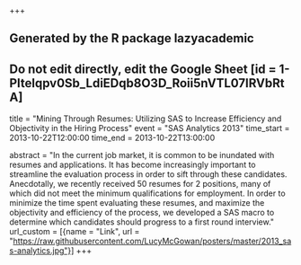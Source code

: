 +++
## Generated by the R package lazyacademic
## Do not edit directly, edit the Google Sheet [id = 1-PItelqpv0Sb_LdiEDqb8O3D_Roii5nVTL07IRVbRtA]
title = "Mining Through Resumes: Utilizing SAS to Increase Efficiency and Objectivity in the Hiring Process"
event = "SAS Analytics 2013"
time_start = 2013-10-22T12:00:00
time_end = 2013-10-22T13:00:00

abstract = "In the current job market, it is common to be inundated with resumes and applications. It has become increasingly important to streamline the evaluation process in order to sift through these candidates. Anecdotally, we recently received 50 resumes for 2 positions, many of which did not meet the minimum qualifications for employment. In order to minimize the time spent evaluating these resumes, and maximize the objectivity and efficiency of the process, we developed a SAS macro to determine which candidates should progress to a first round interview."
url_custom = [{name = "Link", url = "https://raw.githubusercontent.com/LucyMcGowan/posters/master/2013_sas-analytics.jpg"}]
+++
